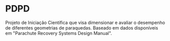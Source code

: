 # PDPD
 Projeto de Iniciação Científica que visa dimensionar e avaliar o desempenho de diferentes geometrias de paraquedas. Baseado em dados disponíveis em "Parachute Recovery Systems Design Manual".
